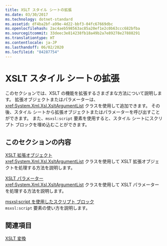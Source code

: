 ```yaml
---
title: XSLT スタイル シートの拡張
ms.date: 03/30/2017
ms.technology: dotnet-standard
ms.assetid: df4ba2bf-a99e-4d22-bbf3-04fc67669dbc
ms.openlocfilehash: 2ac4aeb598563ac85a20ef1e2c0b63ccc682bfba
ms.sourcegitcommit: 33deec3e814238fb18a49b2a7e89278e27888291
ms.translationtype: HT
ms.contentlocale: ja-JP
ms.lasthandoff: 06/02/2020
ms.locfileid: "84287754"
---
```

# <a name="extending-xslt-style-sheets"></a>XSLT スタイル シートの拡張
このセクションでは、XSLT の機能を拡張するさまざまな方法について説明します。 拡張オブジェクトまたはパラメーターは、<xref:System.Xml.Xsl.XsltArgumentList> クラスを使用して追加できます。 その後、スタイル シートから拡張オブジェクトまたはパラメーターを呼び出すことができます。 また、`msxsl:script` 要素を使用すると、スタイル シートにスクリプト ブロックを埋め込むことができます。  
  
## <a name="in-this-section"></a>このセクションの内容  
 [XSLT 拡張オブジェクト](xslt-extension-objects.md)  
 <xref:System.Xml.Xsl.XsltArgumentList> クラスを使用して XSLT 拡張オブジェクトを処理する方法を説明します。  
  
 [XSLT パラメーター](xslt-parameters.md)  
 <xref:System.Xml.Xsl.XsltArgumentList> クラスを使用して XSLT パラメーターを処理する方法を説明します。  
  
 [msxsl:script を使用したスクリプト ブロック](script-blocks-using-msxsl-script.md)  
 `msxsl:script` 要素の使い方を説明します。  
  
## <a name="related-sections"></a>関連項目  
 [XSLT 変換](xslt-transformations.md)
